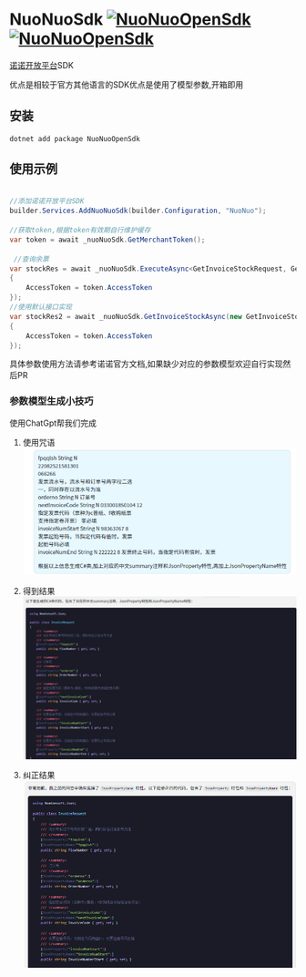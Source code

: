 # NuoNuoSdk [![NuoNuoOpenSdk](https://img.shields.io/nuget/v/NuoNuoOpenSdk.svg)](https://www.nuget.org/packages/NuoNuoOpenSdk/)[![NuoNuoOpenSdk](https://img.shields.io/nuget/dt/NuoNuoOpenSdk.svg)](https://www.nuget.org/packages/NuoNuoOpenSdk/)

[诺诺开放平台](https://open.jss.com.cn/)SDK

优点是相较于官方其他语言的SDK优点是使用了模型参数,开箱即用

## 安装

```
dotnet add package NuoNuoOpenSdk
```

## 使用示例

``` csharp

//添加诺诺开放平台SDK
builder.Services.AddNuoNuoSdk(builder.Configuration, "NuoNuo");

//获取token,根据token有效期自行维护缓存
var token = await _nuoNuoSdk.GetMerchantToken();

 //查询余票
var stockRes = await _nuoNuoSdk.ExecuteAsync<GetInvoiceStockRequest, GetInvoiceStockResponse>(new GetInvoiceStockRequest
{
    AccessToken = token.AccessToken
});
//使用默认接口实现
var stockRes2 = await _nuoNuoSdk.GetInvoiceStockAsync(new GetInvoiceStockRequest
{
    AccessToken = token.AccessToken
});

```
具体参数使用方法请参考诺诺官方文档,如果缺少对应的参数模型欢迎自行实现然后PR

### 参数模型生成小技巧

使用ChatGpt帮我们完成

1. 使用咒语
![使用咒语](./docs/pic/ai1.png)

2. 得到结果
![得到结果](./docs/pic/ai2.png)

3. 纠正结果
![纠正结果](./docs/pic/ai3.png)


